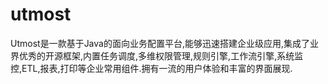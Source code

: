 # utmost
Utmost是一款基于Java的面向业务配置平台,能够迅速搭建企业级应用,集成了业界优秀的开源框架,内置任务调度,多维权限管理,规则引擎,工作流引擎,系统监控,ETL,报表,打印等企业常用组件.拥有一流的用户体验和丰富的界面展现.
